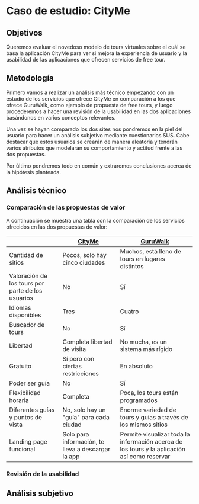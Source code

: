 # Caso de estudio: CityMe

## Objetivos

Queremos evaluar el novedoso modelo de tours virtuales sobre el cuál se basa la aplicación CityMe para ver si mejora la experiencia de usuario y la usabilidad de las aplicaciones que ofrecen servicios de free tour.

## Metodología

Primero vamos a realizar un análisis más técnico empezando con un estudio de los servicios que ofrece CityMe en comparación a los que ofrece GuruWalk, como ejemplo de propuesta de free tours, y luego procederemos a hacer una revisión de la usabilidad en las dos aplicaciones basándonos en varios conceptos relevantes.

Una vez se hayan comparado los dos sites nos pondremos en la piel del usuario para hacer un análisis subjetivo mediante cuestionarios SUS. Cabe destacar que estos usuarios se crearán de manera aleatoria y tendrán varios atributos que modelarán su comportamiento y actitud frente a las dos propuestas.

Por último pondremos todo en común y extraremos conclusiones acerca de la hipótesis planteada.

## Análisis técnico

### Comparación de las propuestas de valor

A continuación se muestra una tabla con la comparación de los servicios ofrecidos en las dos propuestas de valor:

|  | [CityMe](https://cityme.eu/) | [GuruWalk](https://www.guruwalk.com/) |
| ----- | ----- | ----- |
| Cantidad de sitios | Pocos, solo hay cinco ciudades | Muchos, está lleno de tours en lugares distintos |
| Valoración de los tours por parte de los usuarios | No | Sí |
| Idiomas disponibles | Tres | Cuatro |
| Buscador de tours | No | Sí | 
| Libertad | Completa libertad de visita | No mucha, es un sistema más rígido |
| Gratuito | Sí pero con ciertas restricciones | En absoluto |
| Poder ser guía | No | Sí |
| Flexibilidad horaria | Completa | Poca, los tours están programados |
| Diferentes guías y puntos de vista | No, solo hay un "guía" para cada ciudad | Enorme variedad de tours y guías a través de los mismos sitios |
| Landing page funcional | Solo para información, te lleva a descargar la app | Permite visualizar toda la información acerca de los tours y la aplicación así como reservar |

### Revisión de la usabilidad



## Análisis subjetivo


